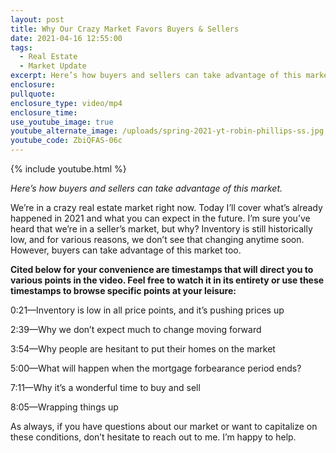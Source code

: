 ```yaml
---
layout: post
title: Why Our Crazy Market Favors Buyers & Sellers
date: 2021-04-16 12:55:00
tags:
  - Real Estate
  - Market Update
excerpt: Here’s how buyers and sellers can take advantage of this market.
enclosure:
pullquote:
enclosure_type: video/mp4
enclosure_time:
use_youtube_image: true
youtube_alternate_image: /uploads/spring-2021-yt-robin-phillips-ss.jpg
youtube_code: ZbiQFAS-06c
---
```

{% include youtube.html %}

*Here’s how buyers and sellers can take advantage of this market.*

We’re in a crazy real estate market right now. Today I’ll cover what’s already happened in 2021 and what you can expect in the future. I’m sure you’ve heard that we’re in a seller’s market, but why? Inventory is still historically low, and for various reasons, we don’t see that changing anytime soon. However, buyers can take advantage of this market too.&nbsp;

**Cited below for your convenience are timestamps that will direct you to various points in the video. Feel free to watch it in its entirety or use these timestamps to browse specific points at your leisure:&nbsp;**

0:21—Inventory is low in all price points, and it’s pushing prices up&nbsp;

2:39—Why we don’t expect much to change moving forward

3:54—Why people are hesitant to put their homes on the market&nbsp;

5:00—What will happen when the mortgage forbearance period ends?

7:11—Why it’s a wonderful time to buy and sell

8:05—Wrapping things up

As always, if you have questions about our market or want to capitalize on these conditions, don’t hesitate to reach out to me. I’m happy to help.
